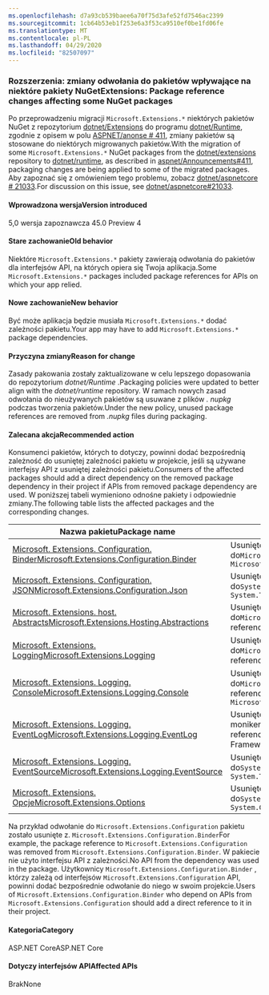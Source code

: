 ```yaml
---
ms.openlocfilehash: d7a93cb539baee6a70f75d3afe52fd7546ac2399
ms.sourcegitcommit: 1cb64b53eb1f253e6a3f53ca9510ef0be1fd06fe
ms.translationtype: MT
ms.contentlocale: pl-PL
ms.lasthandoff: 04/29/2020
ms.locfileid: "82507097"
---
```

### <a name="extensions-package-reference-changes-affecting-some-nuget-packages"></a><span data-ttu-id="2b6b3-101">Rozszerzenia: zmiany odwołania do pakietów wpływające na niektóre pakiety NuGet</span><span class="sxs-lookup"><span data-stu-id="2b6b3-101">Extensions: Package reference changes affecting some NuGet packages</span></span>

<span data-ttu-id="2b6b3-102">Po przeprowadzeniu migracji `Microsoft.Extensions.*` niektórych pakietów NuGet z repozytorium [dotnet/Extensions](https://github.com/dotnet/extensions) do programu [dotnet/Runtime](https://github.com/dotnet/runtime), zgodnie z opisem w polu [ASPNET/anonse # 411](https://github.com/aspnet/Announcements/issues/411), zmiany pakietów są stosowane do niektórych migrowanych pakietów.</span><span class="sxs-lookup"><span data-stu-id="2b6b3-102">With the migration of some `Microsoft.Extensions.*` NuGet packages from the [dotnet/extensions](https://github.com/dotnet/extensions) repository to [dotnet/runtime](https://github.com/dotnet/runtime), as described in [aspnet/Announcements#411](https://github.com/aspnet/Announcements/issues/411), packaging changes are being applied to some of the migrated packages.</span></span> <span data-ttu-id="2b6b3-103">Aby zapoznać się z omówieniem tego problemu, zobacz [dotnet/aspnetcore # 21033](https://github.com/dotnet/aspnetcore/issues/21033).</span><span class="sxs-lookup"><span data-stu-id="2b6b3-103">For discussion on this issue, see [dotnet/aspnetcore#21033](https://github.com/dotnet/aspnetcore/issues/21033).</span></span>

#### <a name="version-introduced"></a><span data-ttu-id="2b6b3-104">Wprowadzona wersja</span><span class="sxs-lookup"><span data-stu-id="2b6b3-104">Version introduced</span></span>

<span data-ttu-id="2b6b3-105">5,0 wersja zapoznawcza 4</span><span class="sxs-lookup"><span data-stu-id="2b6b3-105">5.0 Preview 4</span></span>

#### <a name="old-behavior"></a><span data-ttu-id="2b6b3-106">Stare zachowanie</span><span class="sxs-lookup"><span data-stu-id="2b6b3-106">Old behavior</span></span>

<span data-ttu-id="2b6b3-107">Niektóre `Microsoft.Extensions.*` pakiety zawierają odwołania do pakietów dla interfejsów API, na których opiera się Twoja aplikacja.</span><span class="sxs-lookup"><span data-stu-id="2b6b3-107">Some `Microsoft.Extensions.*` packages included package references for APIs on which your app relied.</span></span>

#### <a name="new-behavior"></a><span data-ttu-id="2b6b3-108">Nowe zachowanie</span><span class="sxs-lookup"><span data-stu-id="2b6b3-108">New behavior</span></span>

<span data-ttu-id="2b6b3-109">Być może aplikacja będzie musiała `Microsoft.Extensions.*` dodać zależności pakietu.</span><span class="sxs-lookup"><span data-stu-id="2b6b3-109">Your app may have to add `Microsoft.Extensions.*` package dependencies.</span></span>

#### <a name="reason-for-change"></a><span data-ttu-id="2b6b3-110">Przyczyna zmiany</span><span class="sxs-lookup"><span data-stu-id="2b6b3-110">Reason for change</span></span>

<span data-ttu-id="2b6b3-111">Zasady pakowania zostały zaktualizowane w celu lepszego dopasowania do repozytorium *dotnet/Runtime* .</span><span class="sxs-lookup"><span data-stu-id="2b6b3-111">Packaging policies were updated to better align with the *dotnet/runtime* repository.</span></span> <span data-ttu-id="2b6b3-112">W ramach nowych zasad odwołania do nieużywanych pakietów są usuwane z plików *. nupkg* podczas tworzenia pakietów.</span><span class="sxs-lookup"><span data-stu-id="2b6b3-112">Under the new policy, unused package references are removed from *.nupkg* files during packaging.</span></span>

#### <a name="recommended-action"></a><span data-ttu-id="2b6b3-113">Zalecana akcja</span><span class="sxs-lookup"><span data-stu-id="2b6b3-113">Recommended action</span></span>

<span data-ttu-id="2b6b3-114">Konsumenci pakietów, których to dotyczy, powinni dodać bezpośrednią zależność do usuniętej zależności pakietu w projekcie, jeśli są używane interfejsy API z usuniętej zależności pakietu.</span><span class="sxs-lookup"><span data-stu-id="2b6b3-114">Consumers of the affected packages should add a direct dependency on the removed package dependency in their project if APIs from removed package dependency are used.</span></span> <span data-ttu-id="2b6b3-115">W poniższej tabeli wymieniono odnośne pakiety i odpowiednie zmiany.</span><span class="sxs-lookup"><span data-stu-id="2b6b3-115">The following table lists the affected packages and the corresponding changes.</span></span>

|<span data-ttu-id="2b6b3-116">Nazwa pakietu</span><span class="sxs-lookup"><span data-stu-id="2b6b3-116">Package name</span></span>|<span data-ttu-id="2b6b3-117">Zmień opis</span><span class="sxs-lookup"><span data-stu-id="2b6b3-117">Change description</span></span>|
|------------|------------------|
|[<span data-ttu-id="2b6b3-118">Microsoft. Extensions. Configuration. Binder</span><span class="sxs-lookup"><span data-stu-id="2b6b3-118">Microsoft.Extensions.Configuration.Binder</span></span>](https://nuget.org/packages/Microsoft.Extensions.Configuration.Binder)|<span data-ttu-id="2b6b3-119">Usunięto odwołanie do`Microsoft.Extensions.Configuration`</span><span class="sxs-lookup"><span data-stu-id="2b6b3-119">Removed reference to `Microsoft.Extensions.Configuration`</span></span>|
|[<span data-ttu-id="2b6b3-120">Microsoft. Extensions. Configuration. JSON</span><span class="sxs-lookup"><span data-stu-id="2b6b3-120">Microsoft.Extensions.Configuration.Json</span></span>](https://nuget.org/packages/Microsoft.Extensions.Configuration.Json)    |<span data-ttu-id="2b6b3-121">Usunięto odwołanie do`System.Threading.Tasks.Extensions`</span><span class="sxs-lookup"><span data-stu-id="2b6b3-121">Removed reference to `System.Threading.Tasks.Extensions`</span></span>|
|[<span data-ttu-id="2b6b3-122">Microsoft. Extensions. host. Abstracts</span><span class="sxs-lookup"><span data-stu-id="2b6b3-122">Microsoft.Extensions.Hosting.Abstractions</span></span>](https://nuget.org/packages/Microsoft.Extensions.Hosting.Abstractions)|<span data-ttu-id="2b6b3-123">Usunięto odwołanie do`Microsoft.Extensions.Logging.Abstractions`</span><span class="sxs-lookup"><span data-stu-id="2b6b3-123">Removed reference to `Microsoft.Extensions.Logging.Abstractions`</span></span>|
|[<span data-ttu-id="2b6b3-124">Microsoft. Extensions. Logging</span><span class="sxs-lookup"><span data-stu-id="2b6b3-124">Microsoft.Extensions.Logging</span></span>](https://nuget.org/packages/Microsoft.Extensions.Logging)                          |<span data-ttu-id="2b6b3-125">Usunięto odwołanie do`Microsoft.Extensions.Configuration.Binder`</span><span class="sxs-lookup"><span data-stu-id="2b6b3-125">Removed reference to `Microsoft.Extensions.Configuration.Binder`</span></span>|
|[<span data-ttu-id="2b6b3-126">Microsoft. Extensions. Logging. Console</span><span class="sxs-lookup"><span data-stu-id="2b6b3-126">Microsoft.Extensions.Logging.Console</span></span>](https://nuget.org/packages/Microsoft.Extensions.Logging.Console)          |<span data-ttu-id="2b6b3-127">Usunięto odwołanie do`Microsoft.Extensions.Configuration.Abstractions`</span><span class="sxs-lookup"><span data-stu-id="2b6b3-127">Removed reference to `Microsoft.Extensions.Configuration.Abstractions`</span></span>|
|[<span data-ttu-id="2b6b3-128">Microsoft. Extensions. Logging. EventLog</span><span class="sxs-lookup"><span data-stu-id="2b6b3-128">Microsoft.Extensions.Logging.EventLog</span></span>](https://nuget.org/packages/Microsoft.Extensions.Logging.EventLog)        |<span data-ttu-id="2b6b3-129">Usunięto odwołanie `System.Diagnostics.EventLog` do dla monikera platformy docelowej .NET Framework 4.6.1</span><span class="sxs-lookup"><span data-stu-id="2b6b3-129">Removed reference to `System.Diagnostics.EventLog` for the .NET Framework 4.6.1 target framework moniker</span></span>|
|[<span data-ttu-id="2b6b3-130">Microsoft. Extensions. Logging. EventSource</span><span class="sxs-lookup"><span data-stu-id="2b6b3-130">Microsoft.Extensions.Logging.EventSource</span></span>](https://nuget.org/packages/Microsoft.Extensions.Logging.EventSource)  |<span data-ttu-id="2b6b3-131">Usunięto odwołanie do`System.Threading.Tasks.Extensions`</span><span class="sxs-lookup"><span data-stu-id="2b6b3-131">Removed reference to `System.Threading.Tasks.Extensions`</span></span>|
|[<span data-ttu-id="2b6b3-132">Microsoft. Extensions. Opcje</span><span class="sxs-lookup"><span data-stu-id="2b6b3-132">Microsoft.Extensions.Options</span></span>](https://nuget.org/packages/Microsoft.Extensions.Options)                          |<span data-ttu-id="2b6b3-133">Usunięto odwołanie do`System.ComponentModel.Annotations`</span><span class="sxs-lookup"><span data-stu-id="2b6b3-133">Removed reference to `System.ComponentModel.Annotations`</span></span>|

<span data-ttu-id="2b6b3-134">Na przykład odwołanie do `Microsoft.Extensions.Configuration` pakietu zostało usunięte z. `Microsoft.Extensions.Configuration.Binder`</span><span class="sxs-lookup"><span data-stu-id="2b6b3-134">For example, the package reference to `Microsoft.Extensions.Configuration` was removed from `Microsoft.Extensions.Configuration.Binder`.</span></span> <span data-ttu-id="2b6b3-135">W pakiecie nie użyto interfejsu API z zależności.</span><span class="sxs-lookup"><span data-stu-id="2b6b3-135">No API from the dependency was used in the package.</span></span> <span data-ttu-id="2b6b3-136">Użytkownicy `Microsoft.Extensions.Configuration.Binder` , którzy zależą od interfejsów `Microsoft.Extensions.Configuration` API, powinni dodać bezpośrednie odwołanie do niego w swoim projekcie.</span><span class="sxs-lookup"><span data-stu-id="2b6b3-136">Users of `Microsoft.Extensions.Configuration.Binder` who depend on APIs from `Microsoft.Extensions.Configuration` should add a direct reference to it in their project.</span></span>

#### <a name="category"></a><span data-ttu-id="2b6b3-137">Kategoria</span><span class="sxs-lookup"><span data-stu-id="2b6b3-137">Category</span></span>

<span data-ttu-id="2b6b3-138">ASP.NET Core</span><span class="sxs-lookup"><span data-stu-id="2b6b3-138">ASP.NET Core</span></span>

#### <a name="affected-apis"></a><span data-ttu-id="2b6b3-139">Dotyczy interfejsów API</span><span class="sxs-lookup"><span data-stu-id="2b6b3-139">Affected APIs</span></span>

<span data-ttu-id="2b6b3-140">Brak</span><span class="sxs-lookup"><span data-stu-id="2b6b3-140">None</span></span>

<!--

#### Affected APIs

Not detectable via API analysis

-->
